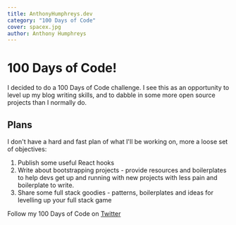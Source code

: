 ```yaml
---
title: AnthonyHumphreys.dev
category: "100 Days of Code"
cover: spacex.jpg
author: Anthony Humphreys
---
```


# 100 Days of Code!

I decided to do a 100 Days of Code challenge. I see this as an opportunity to level up my blog writing skills, and to dabble in some more open source projects than I normally do.

## Plans

I don't have a hard and fast plan of what I'll be working on, more a loose set of objectives:

1. Publish some useful React hooks
2. Write about bootstrapping projects - provide resources and boilerplates to help devs get up and running with new projects with less pain and boilerplate to write.
3. Share some full stack goodies - patterns, boilerplates and ideas for levelling up your full stack game

Follow my 100 Days of Code on [Twitter](https://twitter.com/aphumphreys)
